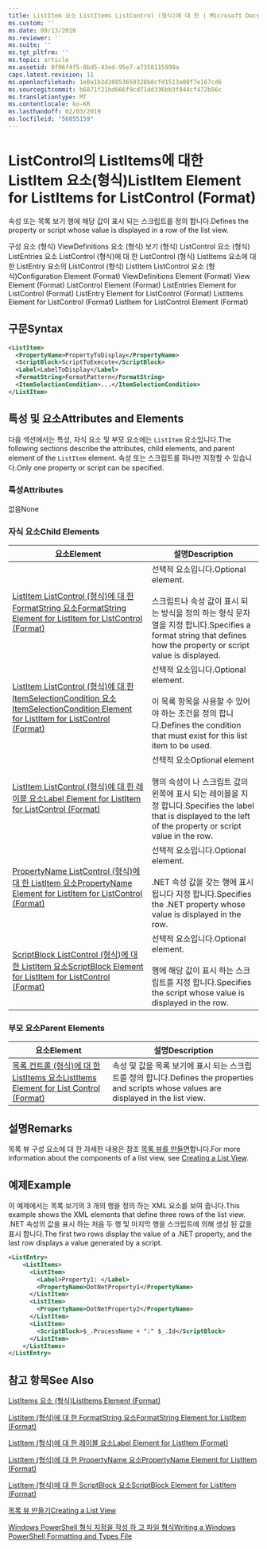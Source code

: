 ```yaml
---
title: ListItem 요소 ListItems ListControl (형식)에 대 한 | Microsoft Docs
ms.custom: ''
ms.date: 09/13/2016
ms.reviewer: ''
ms.suite: ''
ms.tgt_pltfrm: ''
ms.topic: article
ms.assetid: 0f96f4f5-8bd5-43ed-95e7-a7358115999a
caps.latest.revision: 11
ms.openlocfilehash: 1e0a1b2d20853650328b8cfd1513a08f7e167cd6
ms.sourcegitcommit: b6871f21bd666f9cd71dd336bb3f844cf472b56c
ms.translationtype: MT
ms.contentlocale: ko-KR
ms.lasthandoff: 02/03/2019
ms.locfileid: "56855159"
---
```

# <a name="listitem-element-for-listitems-for-listcontrol-format"></a><span data-ttu-id="cbe72-102">ListControl의 ListItems에 대한 ListItem 요소(형식)</span><span class="sxs-lookup"><span data-stu-id="cbe72-102">ListItem Element for ListItems for ListControl (Format)</span></span>

<span data-ttu-id="cbe72-103">속성 또는 목록 보기 행에 해당 값이 표시 되는 스크립트를 정의 합니다.</span><span class="sxs-lookup"><span data-stu-id="cbe72-103">Defines the property or script whose value is displayed in a row of the list view.</span></span>

<span data-ttu-id="cbe72-104">구성 요소 (형식) ViewDefinitions 요소 (형식) 보기 (형식) ListControl 요소 (형식) ListEntries 요소 ListControl (형식)에 대 한 ListControl (형식) ListItems 요소에 대 한 ListEntry 요소의 ListControl (형식) ListItem ListControl 요소 (형식)</span><span class="sxs-lookup"><span data-stu-id="cbe72-104">Configuration Element (Format) ViewDefinitions Element (Format) View Element (Format) ListControl Element (Format) ListEntries Element for ListControl (Format) ListEntry Element for ListControl (Format) ListItems Element for ListControl (Format) ListItem for ListControl Element (Format)</span></span>

## <a name="syntax"></a><span data-ttu-id="cbe72-105">구문</span><span class="sxs-lookup"><span data-stu-id="cbe72-105">Syntax</span></span>

```xml
<ListItem>
  <PropertyName>PropertyToDisplay</PropertyName>
  <ScriptBlock>ScriptToExecute</ScriptBlock>
  <Label>LabelToDisplay</Label>
  <FormatString>FormatPattern</FormatString>
  <ItemSelectionCondition>...</ItemSelectionCondition>
</ListItem>
```

## <a name="attributes-and-elements"></a><span data-ttu-id="cbe72-106">특성 및 요소</span><span class="sxs-lookup"><span data-stu-id="cbe72-106">Attributes and Elements</span></span>

<span data-ttu-id="cbe72-107">다음 섹션에서는 특성, 자식 요소 및 부모 요소에는 `ListItem` 요소입니다.</span><span class="sxs-lookup"><span data-stu-id="cbe72-107">The following sections describe the attributes, child elements, and parent element of the `ListItem` element.</span></span> <span data-ttu-id="cbe72-108">속성 또는 스크립트를 하나만 지정할 수 있습니다.</span><span class="sxs-lookup"><span data-stu-id="cbe72-108">Only one property or script can be specified.</span></span>

### <a name="attributes"></a><span data-ttu-id="cbe72-109">특성</span><span class="sxs-lookup"><span data-stu-id="cbe72-109">Attributes</span></span>

<span data-ttu-id="cbe72-110">없음</span><span class="sxs-lookup"><span data-stu-id="cbe72-110">None</span></span>

### <a name="child-elements"></a><span data-ttu-id="cbe72-111">자식 요소</span><span class="sxs-lookup"><span data-stu-id="cbe72-111">Child Elements</span></span>

|<span data-ttu-id="cbe72-112">요소</span><span class="sxs-lookup"><span data-stu-id="cbe72-112">Element</span></span>|<span data-ttu-id="cbe72-113">설명</span><span class="sxs-lookup"><span data-stu-id="cbe72-113">Description</span></span>|
|-------------|-----------------|
|[<span data-ttu-id="cbe72-114">ListItem ListControl (형식)에 대 한 FormatString 요소</span><span class="sxs-lookup"><span data-stu-id="cbe72-114">FormatString Element for ListItem for ListControl (Format)</span></span>](./formatstring-element-for-listitem-for-listcontrol-format.md)|<span data-ttu-id="cbe72-115">선택적 요소입니다.</span><span class="sxs-lookup"><span data-stu-id="cbe72-115">Optional element.</span></span><br /><br /> <span data-ttu-id="cbe72-116">스크립트나 속성 값이 표시 되는 방식을 정의 하는 형식 문자열을 지정 합니다.</span><span class="sxs-lookup"><span data-stu-id="cbe72-116">Specifies a format string that defines how the property or script value is displayed.</span></span>|
|[<span data-ttu-id="cbe72-117">ListItem ListControl (형식)에 대 한 ItemSelectionCondition 요소</span><span class="sxs-lookup"><span data-stu-id="cbe72-117">ItemSelectionCondition Element for ListItem for ListControl (Format)</span></span>](./itemselectioncondition-element-for-listitem-for-listcontrol-format.md)|<span data-ttu-id="cbe72-118">선택적 요소입니다.</span><span class="sxs-lookup"><span data-stu-id="cbe72-118">Optional element.</span></span><br /><br /> <span data-ttu-id="cbe72-119">이 목록 항목을 사용할 수 있어야 하는 조건을 정의 합니다.</span><span class="sxs-lookup"><span data-stu-id="cbe72-119">Defines the condition that must exist for this list item to be used.</span></span>|
|[<span data-ttu-id="cbe72-120">ListItem ListControl (형식)에 대 한 레이블 요소</span><span class="sxs-lookup"><span data-stu-id="cbe72-120">Label Element for ListItem for ListControl (Format)</span></span>](./label-element-for-listitem-for-listcontrol-format.md)|<span data-ttu-id="cbe72-121">선택적 요소</span><span class="sxs-lookup"><span data-stu-id="cbe72-121">Optional element</span></span><br /><br /> <span data-ttu-id="cbe72-122">행의 속성이 나 스크립트 값의 왼쪽에 표시 되는 레이블을 지정 합니다.</span><span class="sxs-lookup"><span data-stu-id="cbe72-122">Specifies the label that is displayed to the left of the property or script value in the row.</span></span>|
|[<span data-ttu-id="cbe72-123">PropertyName ListControl (형식)에 대 한 ListItem 요소</span><span class="sxs-lookup"><span data-stu-id="cbe72-123">PropertyName Element for ListItem for ListControl (Format)</span></span>](./propertyname-element-for-listitem-for-listcontrol-format.md)|<span data-ttu-id="cbe72-124">선택적 요소입니다.</span><span class="sxs-lookup"><span data-stu-id="cbe72-124">Optional element.</span></span><br /><br /> <span data-ttu-id="cbe72-125">.NET 속성 값을 갖는 행에 표시 됩니다 지정 합니다.</span><span class="sxs-lookup"><span data-stu-id="cbe72-125">Specifies the .NET property whose value is displayed in the row.</span></span>|
|[<span data-ttu-id="cbe72-126">ScriptBlock ListControl (형식)에 대 한 ListItem 요소</span><span class="sxs-lookup"><span data-stu-id="cbe72-126">ScriptBlock Element for ListItem for ListControl (Format)</span></span>](./scriptblock-element-for-listitem-for-listcontrol-format.md)|<span data-ttu-id="cbe72-127">선택적 요소입니다.</span><span class="sxs-lookup"><span data-stu-id="cbe72-127">Optional element.</span></span><br /><br /> <span data-ttu-id="cbe72-128">행에 해당 값이 표시 하는 스크립트를 지정 합니다.</span><span class="sxs-lookup"><span data-stu-id="cbe72-128">Specifies the script whose value is displayed in the row.</span></span>|

### <a name="parent-elements"></a><span data-ttu-id="cbe72-129">부모 요소</span><span class="sxs-lookup"><span data-stu-id="cbe72-129">Parent Elements</span></span>

|<span data-ttu-id="cbe72-130">요소</span><span class="sxs-lookup"><span data-stu-id="cbe72-130">Element</span></span>|<span data-ttu-id="cbe72-131">설명</span><span class="sxs-lookup"><span data-stu-id="cbe72-131">Description</span></span>|
|-------------|-----------------|
|[<span data-ttu-id="cbe72-132">목록 컨트롤 (형식)에 대 한 ListItems 요소</span><span class="sxs-lookup"><span data-stu-id="cbe72-132">ListItems Element for List Control (Format)</span></span>](./listitems-element-for-listentry-for-listcontrol-format.md)|<span data-ttu-id="cbe72-133">속성 및 값을 목록 보기에 표시 되는 스크립트를 정의 합니다.</span><span class="sxs-lookup"><span data-stu-id="cbe72-133">Defines the properties and scripts whose values are displayed in the list view.</span></span>|

## <a name="remarks"></a><span data-ttu-id="cbe72-134">설명</span><span class="sxs-lookup"><span data-stu-id="cbe72-134">Remarks</span></span>

<span data-ttu-id="cbe72-135">목록 뷰 구성 요소에 대 한 자세한 내용은 참조 [목록 뷰를 만들면](./creating-a-list-view.md)합니다.</span><span class="sxs-lookup"><span data-stu-id="cbe72-135">For more information about the components of a list view, see [Creating a List View](./creating-a-list-view.md).</span></span>

## <a name="example"></a><span data-ttu-id="cbe72-136">예제</span><span class="sxs-lookup"><span data-stu-id="cbe72-136">Example</span></span>

<span data-ttu-id="cbe72-137">이 예제에서는 목록 보기의 3 개의 행을 정의 하는 XML 요소를 보여 줍니다.</span><span class="sxs-lookup"><span data-stu-id="cbe72-137">This example shows the XML elements that define three rows of the list view.</span></span> <span data-ttu-id="cbe72-138">.NET 속성의 값을 표시 하는 처음 두 행 및 마지막 행을 스크립트에 의해 생성 된 값을 표시 합니다.</span><span class="sxs-lookup"><span data-stu-id="cbe72-138">The first two rows display the value of a .NET property, and the last row displays a value generated by a script.</span></span>

```xml
<ListEntry>
    <ListItems>
      <ListItem>
        <Label>Property1: </Label>
        <PropertyName>DotNetProperty1</PropertyName>
      </ListItem>
      <ListItem>
        <PropertyName>DotNetProperty2</PropertyName>
      </ListItem>
      <ListItem>
        <ScriptBlock>$_.ProcessName + ":" $_.Id</ScriptBlock>
      </ListItem>
    </ListItems>
</ListEntry>

```

## <a name="see-also"></a><span data-ttu-id="cbe72-139">참고 항목</span><span class="sxs-lookup"><span data-stu-id="cbe72-139">See Also</span></span>

[<span data-ttu-id="cbe72-140">ListItems 요소 (형식)</span><span class="sxs-lookup"><span data-stu-id="cbe72-140">ListItems Element (Format)</span></span>](./listitems-element-for-listentry-for-listcontrol-format.md)

[<span data-ttu-id="cbe72-141">ListItem (형식)에 대 한 FormatString 요소</span><span class="sxs-lookup"><span data-stu-id="cbe72-141">FormatString Element for ListItem (Format)</span></span>](./formatstring-element-for-listitem-for-listcontrol-format.md)

[<span data-ttu-id="cbe72-142">ListItem (형식)에 대 한 레이블 요소</span><span class="sxs-lookup"><span data-stu-id="cbe72-142">Label Element for ListItem (Format)</span></span>](./label-element-for-listitem-for-listcontrol-format.md)

[<span data-ttu-id="cbe72-143">ListItem (형식)에 대 한 PropertyName 요소</span><span class="sxs-lookup"><span data-stu-id="cbe72-143">PropertyName Element for ListItem (Format)</span></span>](./propertyname-element-for-listitem-for-listcontrol-format.md)

[<span data-ttu-id="cbe72-144">ListItem (형식)에 대 한 ScriptBlock 요소</span><span class="sxs-lookup"><span data-stu-id="cbe72-144">ScriptBlock Element for ListItem (Format)</span></span>](./scriptblock-element-for-listitem-for-listcontrol-format.md)

[<span data-ttu-id="cbe72-145">목록 뷰 만들기</span><span class="sxs-lookup"><span data-stu-id="cbe72-145">Creating a List View</span></span>](./creating-a-list-view.md)

[<span data-ttu-id="cbe72-146">Windows PowerShell 형식 지정을 작성 하 고 파일 형식</span><span class="sxs-lookup"><span data-stu-id="cbe72-146">Writing a Windows PowerShell Formatting and Types File</span></span>](./writing-a-powershell-formatting-file.md)
